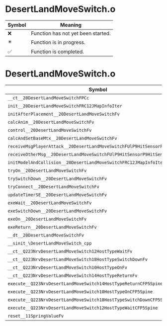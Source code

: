 # DesertLandMoveSwitch.o
| Symbol | Meaning 
| ------------- | ------------- 
| :x: | Function has not yet been started. 
| :eight_pointed_black_star: | Function is in progress. 
| :white_check_mark: | Function is completed. 


# DesertLandMoveSwitch.o
| Symbol | Decompiled? |
| ------------- | ------------- |
| `__ct__20DesertLandMoveSwitchFPCc` | :x: |
| `init__20DesertLandMoveSwitchFRC12JMapInfoIter` | :x: |
| `initAfterPlacement__20DesertLandMoveSwitchFv` | :x: |
| `calcAnim__20DesertLandMoveSwitchFv` | :x: |
| `control__20DesertLandMoveSwitchFv` | :x: |
| `calcAndSetBaseMtx__20DesertLandMoveSwitchFv` | :x: |
| `receiveMsgPlayerAttack__20DesertLandMoveSwitchFUlP9HitSensorP9HitSensor` | :x: |
| `receiveOtherMsg__20DesertLandMoveSwitchFUlP9HitSensorP9HitSensor` | :x: |
| `initModelAndCollision__20DesertLandMoveSwitchFRC12JMapInfoIter` | :x: |
| `tryOn__20DesertLandMoveSwitchFv` | :x: |
| `trySwitchDown__20DesertLandMoveSwitchFv` | :x: |
| `tryConnect__20DesertLandMoveSwitchFv` | :x: |
| `updateTimerSE__20DesertLandMoveSwitchFv` | :x: |
| `exeWait__20DesertLandMoveSwitchFv` | :x: |
| `exeSwitchDown__20DesertLandMoveSwitchFv` | :x: |
| `exeOn__20DesertLandMoveSwitchFv` | :x: |
| `exeReturn__20DesertLandMoveSwitchFv` | :x: |
| `__dt__20DesertLandMoveSwitchFv` | :x: |
| `__sinit_\DesertLandMoveSwitch_cpp` | :x: |
| `__ct__Q223NrvDesertLandMoveSwitch12HostTypeWaitFv` | :x: |
| `__ct__Q223NrvDesertLandMoveSwitch18HostTypeSwitchDownFv` | :x: |
| `__ct__Q223NrvDesertLandMoveSwitch10HostTypeOnFv` | :x: |
| `__ct__Q223NrvDesertLandMoveSwitch14HostTypeReturnFv` | :x: |
| `execute__Q223NrvDesertLandMoveSwitch14HostTypeReturnCFP5Spine` | :x: |
| `execute__Q223NrvDesertLandMoveSwitch10HostTypeOnCFP5Spine` | :x: |
| `execute__Q223NrvDesertLandMoveSwitch18HostTypeSwitchDownCFP5Spine` | :x: |
| `execute__Q223NrvDesertLandMoveSwitch12HostTypeWaitCFP5Spine` | :x: |
| `reset__11SpringValueFv` | :x: |
